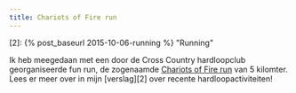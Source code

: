 ```yaml
---
title: Chariots of Fire run
---
```

[1]: https://www.facebook.com/events/1643726129242144/
[2]: {% post_baseurl 2015-10-06-running %} "Running"

Ik heb meegedaan met een door de Cross Country hardloopclub georganiseerde fun run, de zogenaamde [Chariots of Fire run][1] van 5 kilomter. Lees er meer over in mijn [verslag][2] over recente hardloopactiviteiten!